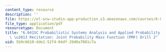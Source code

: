 ```yaml
---
content_type: resource
description: ''
file: https://ol-ocw-studio-app-production.s3.amazonaws.com/courses/6-041sc-probabilistic-systems-analysis-and-applied-probability-fall-2013/5b9c6610dde152f404df29d0a7001c7a_MIT6_041SCF13_Joint_PMF_Drill2_300k.pdf
file_type: application/pdf
resourcetype: Document
title: "6.041SC Probabilistic Systems Analysis and Applied Probability, Fall 2013Transcript\
  \ \u2013 Recitation: Joint Probability Mass Function (PMF) Drill 2"
uid: 5b9c6610-dde1-52f4-04df-29d0a7001c7a
---
```

